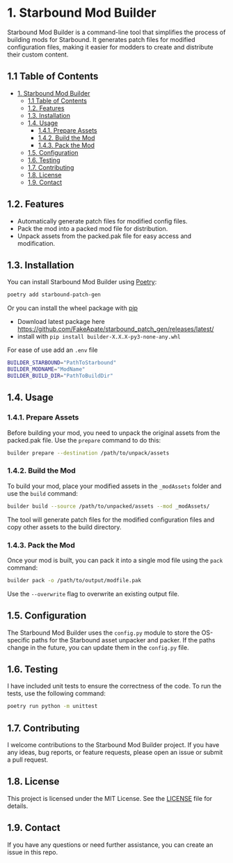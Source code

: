 # 1. Starbound Mod Builder

Starbound Mod Builder is a command-line tool that simplifies the process of building mods for Starbound. It generates patch files for modified configuration files, making it easier for modders to create and distribute their custom content.

## 1.1 Table of Contents

- [1. Starbound Mod Builder](#1-starbound-mod-builder)
  - [1.1 Table of Contents](#11-table-of-contents)
  - [1.2. Features](#12-features)
  - [1.3. Installation](#13-installation)
  - [1.4. Usage](#14-usage)
    - [1.4.1. Prepare Assets](#141-prepare-assets)
    - [1.4.2. Build the Mod](#142-build-the-mod)
    - [1.4.3. Pack the Mod](#143-pack-the-mod)
  - [1.5. Configuration](#15-configuration)
  - [1.6. Testing](#16-testing)
  - [1.7. Contributing](#17-contributing)
  - [1.8. License](#18-license)
  - [1.9. Contact](#19-contact)

## 1.2. Features

- Automatically generate patch files for modified config files.
- Pack the mod into a packed mod file for distribution.
- Unpack assets from the packed.pak file for easy access and modification.

## 1.3. Installation

You can install Starbound Mod Builder using [Poetry](https://python-poetry.org/):

```bash
poetry add starbound-patch-gen
```

Or you can install the wheel package with [pip](https://pip.pypa.io/en/stable/user_guide/)

- Download latest package here <https://github.com/FakeApate/starbound_patch_gen/releases/latest/>
- install with `pip install builder-X.X.X-py3-none-any.whl`

For ease of use add an `.env` file

```bash
BUILDER_STARBOUND="PathToStarbound"
BUILDER_MODNAME="ModName"
BUILDER_BUILD_DIR="PathToBuildDir"
```

## 1.4. Usage

### 1.4.1. Prepare Assets

Before building your mod, you need to unpack the original assets from the packed.pak file. Use the `prepare` command to do this:

```bash
builder prepare --destination /path/to/unpack/assets
```

### 1.4.2. Build the Mod

To build your mod, place your modified assets in the `_modAssets` folder and use the `build` command:

```bash
builder build --source /path/to/unpacked/assets --mod _modAssets/
```

The tool will generate patch files for the modified configuration files and copy other assets to the build directory.

### 1.4.3. Pack the Mod

Once your mod is built, you can pack it into a single mod file using the `pack` command:

```bash
builder pack -o /path/to/output/modfile.pak
```

Use the `--overwrite` flag to overwrite an existing output file.

## 1.5. Configuration

The Starbound Mod Builder uses the `config.py` module to store the OS-specific paths for the Starbound asset unpacker and packer. If the paths change in the future, you can update them in the `config.py` file.

## 1.6. Testing

I have included unit tests to ensure the correctness of the code. To run the tests, use the following command:

```bash
poetry run python -m unittest
```

## 1.7. Contributing

I welcome contributions to the Starbound Mod Builder project. If you have any ideas, bug reports, or feature requests, please open an issue or submit a pull request.

## 1.8. License

This project is licensed under the MIT License. See the [LICENSE](LICENSE) file for details.

## 1.9. Contact

If you have any questions or need further assistance, you can create an issue in this repo.
